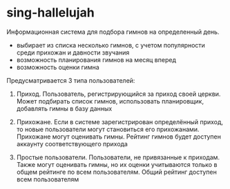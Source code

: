 sing-hallelujah
===============

Информационная система для подбора гимнов на определенный день. 

- выбирает из списка несколько гимнов, с учетом популярности среди прихожан и давности звучания
- возможность планирования гимнов на месяц вперед
- возможность оценки гимна  

Предусматривается 3 типа пользователей:

1. Приход. Пользователь, регистрирующийся за приход своей церкви. Может подбирать список гимнов, использовать планировщик, добавлять гимны в базу данных

2. Прихожане. Если в системе зарегистрирован определённый приход, то новые пользователи могут становиться его прихожанами. Прихожане могут оценивать гимны. Рейтинг гимнов будет доступен аккаунту соответствующего прихода

3. Простые пользователи. Пользователи, не привязанные к приходам. Также могут оценивать гимны, но их оценки учитываются только в общем рейтинге по всем пользователям. Общий рейтинг доступен всем пользователям

